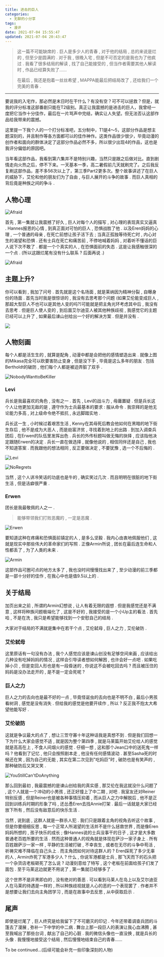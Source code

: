 ```yaml
---
title: 进击的巨人
categories:
  - 无聊的小分享
tags:
  - 漫评
date: 2021-07-04 15:55:47
updated: 2021-07-04 20:43:47
---
```


> 这一篇不可能缺席的 . 巨人是多少人的青春 , 对于他的结局 , 总的来说是烂的 , 但至少是圆满的 . 对于我 , 很晚入宅 , 但是不可否定的是我也为了他疯过 . 我看了很多结局的解读 , 找了自己能接受的 , 但当作者需要其他人解读时 , 作品已经算失败了......
>
> 在最后 , 我还是抱着一丝丝希望 , MAPPA能最后把结局改了 , 还给我们一个完美的青春 . 

<!-- more -->

---

要说我的入宅作，那必然是末日时在干什么？有没有空？可不可以拯救？但是，就我的评分标准这部番剧只能在T2级别。真正让我震撼的是进击的巨人，我曾经一度把它当作十分佳作，最后在一片骂声中完结，确实让人失望。但无法否认这部作品给我带来的震撼。

这里提一下我个人的一个打分标准吧，五分制中，T1是4～5，这部分作品是想主题深刻的，并且制作等各方面都可以的佳作神作。这类作品很少很少，毕竟动漫的创作者和面向的群体决定了这部分作品必然不多，所以很少出现4的作品，这也是我评分偏低的原因吧。

当年看这部作品，我看到第六集并不是特别兴趣，当然只是跟之后做对比。直到剧情走向火热之后，停不下来。一天基本一季，高二暑假前几天就刷完了。之后我反复刷这部作品，差不多56次以上了，第三季Part2更多次。整个故事讲述了在巨人的威胁下，艾伦和他的朋友们为了自由 , 与巨人展开的斗争的故事 . 而巨人真相的背后竟是种族之间的争斗 . 

## 人物心理

![Afraid](https://img.inzamz.top/article/ShingekinoKyojin/Afraid.gif)

首先 , 第一集就让我震撼了好久 , 巨人对每个人的描写 , 对心理的表现真实又逼真 . Hannes报恩的心情 , 到真正面对可怕的巨人 , 恐惧战胜了他 . 以及Eren妈妈的心理 , 一个普通的母亲 , 在死亡前想让孩子活下去 ; 当真正孤独等待死亡时 , 内心对生的渴望和恐惧 . 还有士兵在死亡和痛苦前 , 不停地喊着妈妈 , 对着听不懂话的巨人说下次不敢了 . 都是一个个真实的人 , 在恐惧面前的失态 . 这是让我感触很深的一个点 . (所以这跟烂尾有没有什么联系 ? 后面再说 .)

![Afraid](https://img.inzamz.top/article/ShingekinoKyojin/Afraid2.gif)

## 主题上升?

你可以看到 , 我加了问号 . 首先就是这个名场面 , 就是莱纳因为精神分裂 , 自曝身份的场面 . 首先当时我是很惊讶的 , 我没有去思考那个问题 (如果艾伦能变成巨人 , 那超大型巨人不也可以是其他人变的吗?)可能就是把主角光环考虑其中后 , 我没有去思考 . 但是巨人使人变的 , 到后面艾尔迪亚人被其他种族歧视 , 我感觉它的主题已经可以上升了 , 如果最后谏山创给出一个好的解决方案 . 但是并没有 .

![](https://img.inzamz.top/article/ShingekinoKyojin/Rebellion.gif)

## 人物刻画

每个人都是活生生的 , 就算是配角 , 动漫中都是会把他的感情塑造出来 . 就像上图的Mikasa完全可以砍要害防止变身 , 但是没下手 , 毕竟是这么多年的朋友 . 包括Bertholdt的破防 , 他们每个人都是被迫弄脏了双手 . 

![NobodyWanttoBeKiller](https://img.inzamz.top/article/ShingekinoKyojin/NobodyWanttoBeKiller.gif)

### Levi

兵长是我最喜欢的角色 , 没有之一 . 首先 , Levi的战斗力 , 毋庸置疑 . 但是兵长这个人让他更加无敌的是 , 遵守作为士兵最基本的要求 : 服从命令 . 我崇拜的是他无论能力多高 , 对上级命令绝不抵抗 , 永远脚踏实地 . 

兵长这一生 , 小时候过着艰苦生活 , Kenny在其母死后教会他如何在黑暗的地下街生存后 , 他不是成为大恶人 , 而是劫富济贫 , 寻找着到地上的出路 . 到加入调查兵团后 , 在Erwen的队伍里发挥出色 . 兵长的外传标题叫做无悔的抉择 , 应该指他决定跟随Erwen的决定 . 兵长一直在做选择 , 就像他说的 , 相信同伴还是自己 , 我也不知道答案 . 而我跟他的想法相同 , 反正要做决定 , 不要犹豫 , 选一个不后悔的 . 

![Levi](https://img.inzamz.top/article/ShingekinoKyojin/Levi1.gif)

![NoRegrets](https://img.inzamz.top/article/ShingekinoKyojin/NotRegrets.gif)

当然 , 这个人讲冷笑话的功底也是牛的 , 确实笑过几次 . 而且明明在很脏的地下街生活 , 但是洁癖很严重 . 

### Erwen

团长是我最敬佩的人之一 . 

> 能够带领我们打败恶魔的 , 一定是恶魔 .

​	<img src="https://img.inzamz.top/article/ShingekinoKyojin/Erwin1.gif" alt="Erwen"  /> 

要知道这种在疼痛和恐惧面前镇定的人 , 是多么坚毅 . 我内心由衷地佩服他们 , 这就是现实中那些伟大的革命家们的写照 . 正像Armin所说 , 团长在最后连生命和人性都丢了 , 为了人类的未来 . 

![Armin](https://img.inzamz.top/article/ShingekinoKyojin/NoAbnegateNoGain.gif)

这部作品可圈可点的地方太多了 , 我也没时间慢慢找出来了 , 至少动漫的前三季都是一部十分好的佳作 , 在我心中也是值9.5以上的 .

## 关于结局

加页出来之前 , 所谓的Armin幻想说 , 让人有着无限的遐想 . 但是我感觉还是不满意 , 这样将种族问题极端化了 , 这是不好的 , 我接受的是一个小Up主的看法 . 首先哈 , 不是在洗 , 我只是希望能够找到一个安慰自己的结局 . 

大家对于结局的不满就是集中在若干个点 , 艾伦弑母 , 巨人之力 , 艾伦破防 . 

### 艾伦弑母

这里原话有一句没有办法 , 我个人感觉应该是谏山创没有足够空间来画 , 应该给出几种没有吃掉妈妈的情况 , 这样会引导读者想如何解困 , 也许会好一点吧 . 如果吃掉小贝 , 但是变回人形也是有一段昏迷的 , 你说这不会被吃回去吗 ? 而且被压住的妈妈是没办法走开的 , 是不是一定会死呢 ?

### 巨人之力

巨人之力的去向也是最不好的一点 , 毕竟怪诞虫的去向也是不明不白 , 最后小男孩看树洞 , 感觉是没有消失 . 但给我的感觉是他要开续作 , 所以 ? 反正我不抱太大希望他能写好 .

### 艾伦破防

这就是争议最大的点了 , 想让三笠守寡十年这种话我是真想不到 . 但是我们回想一下为什么大家会感觉不适 , 就是因为整个第四季 , 就是马莱篇开始艾伦给人的感觉就是高高在上 , 不食人间烟火的感觉 . 仔细一想 , 这和那个Jean口中的送死鬼一样吗 ? 他看到了记忆 , 他只会按照剧本走 , 他没有任何感情波动 . 甚至Sasha死的时候还在笑 , 因为自己的无能 , 其实在第二次见到"吃妈巨"时 , 破防也是有笑声的 , 那种破防后又哭又笑 .

![YouStillCan'tDoAnything](https://img.inzamz.top/article/ShingekinoKyojin/YouStillCan'tDoAnything.jpg)

那么回到最初 , 我最震撼的是谏山创给我的真实感 , 那艾伦在我这就没什么问题了 , 这个人就是一个冲动的小男孩 , 还正好撞上了中二期 ,  对吧 . 我室友还对Reiner特别反感 , 但是Reiner也是被各种事情压抑着 , 而从巨人之力中解脱后 , 他不是正回到训练兵时期的形象了吗 , 还怂恿Eren去找Annie打架 . 最后一话就是大家已经放下所有 , 然后没有敌意后的快乐生活 . 

当然 , 说到底 , 这群人就是一群杀人犯 . 我们只是跟着主角的视角去听这个故事 , 但是你要细细反思 , 每一个正常人所渴望的生活并不是什么拯救世界 , 而是像Eren妈妈所想的 , 孩子快乐的成长 ; 像Hannes说的士兵没事干的日子 , 这才是大多数普通老百姓所要的生活 . 然而这种普通人的视角就是体现在萨沙一家子身上 . 所有百姓跟萨沙一家一样 , 平静的生活被打破 , 不幸丧生 , 或者在无尽的斗争中苟活 , 祈祷灾难不降临在自己头上 . 而主角团如何对待这群人的 ? Eren踩死了多少无辜的人 , Armin炸死了军港多少人 ? 什么 , 你说军港都是士兵 , 那飞天而下的石头把一个杂货店老板砸死了怎么说 ? 动漫刻意给了特写 , 这个老板在前面给孩子们发了面包 . 至于马莱这边就更不用说了 , 第一集就已经够多了 . 

这个世界不是非黑即白的 , 没有绝对的善恶 . 可以看到马莱人在岛上以及艾尔迪亚人在马莱的待遇是一样的 , 所以种族歧视就是人心的恶的一个表现罢了 . 作者并不是想要让我们去向主角团学习 , 而是在故事中去反思 , 从中获取启示 . 

## 尾声

即使是烂尾了 , 巨人终究是给我留下了不可磨灭的印记 . 今年还带着调查兵团的斗篷去了漫展 , 弥补一下中学的中二病 . 舞台上那一段巨人的表演让我心血沸腾 , 甚至我喊出了那些台词 , 献出了自己的心脏 . 我的微信头像也一直没换 , 就是兵长的头像 . 我慢慢地接受这个结局 , 然后慢慢地结束自己的青春......

To be continued...(后续可能会补充一些印象深刻的人物)

<!-- Q.E.D. -->